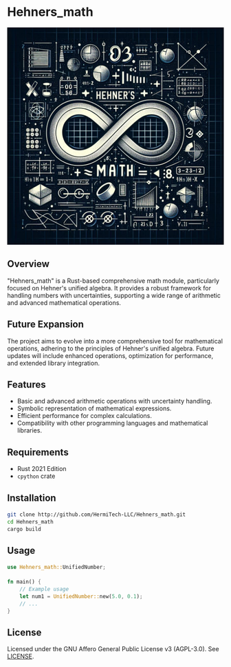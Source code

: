 
# Hehners_math
![HEHm](https://github.com/HermiTech-LLC/Hehners_math/blob/main/HEHm.JPG)
## Overview
"Hehners_math" is a Rust-based comprehensive math module, particularly focused on Hehner's unified algebra. It provides a robust framework for handling numbers with uncertainties, supporting a wide range of arithmetic and advanced mathematical operations.

## Future Expansion
The project aims to evolve into a more comprehensive tool for mathematical operations, adhering to the principles of Hehner's unified algebra. Future updates will include enhanced operations, optimization for performance, and extended library integration.

## Features
- Basic and advanced arithmetic operations with uncertainty handling.
- Symbolic representation of mathematical expressions.
- Efficient performance for complex calculations.
- Compatibility with other programming languages and mathematical libraries.

## Requirements
- Rust 2021 Edition
- `cpython` crate

## Installation
```bash
git clone http://github.com/HermiTech-LLC/Hehners_math.git
cd Hehners_math
cargo build
```

## Usage
```rust
use Hehners_math::UnifiedNumber;

fn main() {
    // Example usage
    let num1 = UnifiedNumber::new(5.0, 0.1);
    // ...
}
```
## License
Licensed under the GNU Affero General Public License v3 (AGPL-3.0). See [LICENSE](LICENSE).
